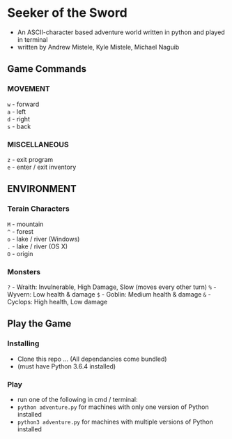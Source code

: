 # Seeker of the Sword
+ An ASCII-character based adventure world written in python and played in terminal
+ written by Andrew Mistele, Kyle Mistele, Michael Naguib

## Game Commands
### MOVEMENT  
`w` - forward  
`a` - left  
`d` - right  
`s` - back  

### MISCELLANEOUS  
`z` - exit program  
`e` - enter / exit inventory  

## ENVIRONMENT 
### Terain Characters 
`M` - mountain  
`^` - forest  
`o` - lake / river (Windows)  
`.` - lake / river (OS X)  
`O` - origin  

### Monsters
`?` - Wraith: Invulnerable, High Damage, Slow (moves every other turn)
`%` - Wyvern: Low health & damage
`$` - Goblin: Medium health & damage
`&` - Cyclops: High health, Low damage

## Play the Game 
### Installing
+ Clone this repo ... (All dependancies come bundled)
+ (must have Python 3.6.4 installed)  

### Play
+ run one of the following in cmd / terminal:  
+ `python adventure.py`    for machines with only one version of Python installed  
+ `python3 adventure.py`   for machines with multiple versions of Python installed  
